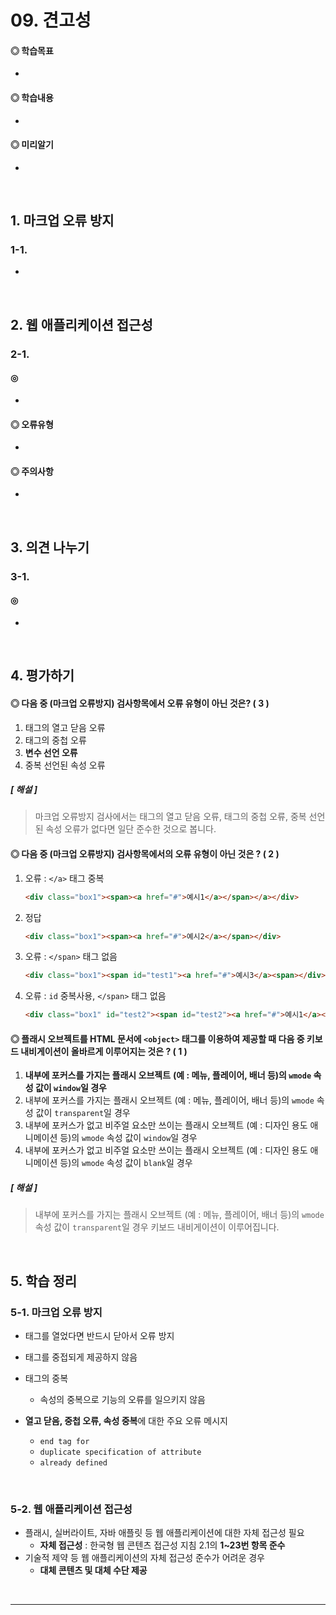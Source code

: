# 09. 견고성



#### ◎ 학습목표

* ​


#### ◎  학습내용

* ​

#### ◎ 미리알기

*  




<br>

## 1. 마크업 오류 방지

### 1-1. 

- ​







<br>

## 2. 웹 애플리케이션 접근성



### 2-1.

#### ◎  

* ​




#### ◎ 오류유형

* ​







#### ◎ 주의사항

* ​





<br>

## 3. 의견 나누기



### 3-1. 

#### ◎  

* ​



<br>

## 4. 평가하기

#### ◎ 다음 중 (마크업 오류방지) 검사항목에서 오류 유형이 아닌 것은? ( 3 )

1. 태그의 열고 닫음 오류
2. 태그의 중첩 오류
3. **변수 선언 오류**
4. 중복 선언된 속성 오류

##### [ 해설 ]

>마크업 오류방지 검사에서는 태그의 열고 닫음 오류, 태그의 중첩 오류, 중복 선언된 속성 오류가 없다면 일단 준수한 것으로 봅니다.



#### ◎ 다음 중 (마크업 오류방지) 검사항목에서의 오류 유형이 아닌 것은 ? ( 2 )

1. 오류 : `</a>` 태그 중복
   ```html
   <div class="box1"><span><a href="#">예시1</a></span></a></div>
   ```

2. 정답
   ```html
   <div class="box1"><span><a href="#">예시2</a></span></div>
   ```

3. 오류 : `</span>` 태그 없음
   ```html
   <div class="box1"><span id="test1"><a href="#">예시3</a><span></div>
   ```

4. 오류 : `id` 중복사용, `</span>` 태그 없음 
   ```html
   <div class="box1" id="test2"><span id="test2"><a href="#">예시1</a><span></div>
   ```


#### ◎ 플래시 오브젝트를 HTML 문서에 `<object>` 태그를 이용하여 제공할 때 다음 중 키보드 내비게이션이 올바르게 이루어지는 것은 ? ( 1 )

1.  **내부에 포커스를 가지는 플래시 오브젝트**
   **(예 : 메뉴, 플레이어, 배너 등)의 `wmode` 속성 값이 `window`일 경우**
2.  내부에 포커스를 가지는 플래시 오브젝트
   (예 : 메뉴, 플레이어, 배너 등)의 `wmode` 속성 값이 `transparent`일 경우
3.  내부에 포커스가 없고 비주얼 요소만 쓰이는 플래시 오브젝트
   (예 : 디자인 용도 애니메이션 등)의 `wmode` 속성 값이 `window`일 경우
4.  내부에 포커스가 없고 비주얼 요소만 쓰이는 플래시 오브젝트
   (예 : 디자인 용도 애니메이션 등)의 `wmode` 속성 값이 `blank`일 경우

##### [ 해설 ]

> 내부에 포커스를 가지는 플래시 오브젝트 (예 : 메뉴, 플레이어, 배너 등)의 `wmode` 속성 값이 `transparent`일 경우 키보드 내비게이션이 이루어집니다.



<br>

## 5. 학습 정리

### 5-1. 마크업 오류 방지

* 태그를 열었다면 반드시 닫아서 오류 방지

* 태그를 중접되게 제공하지 않음

* 태그의 중복

  * 속성의 중복으로 기능의 오류를 일으키지 않음

* **열고 닫음, 중첩 오류, 속성 중복**에 대한 주요 오류 메시지

  * `end tag for`
  * `duplicate specification of attribute`
  * `already defined`

  ​


### 5-2. 웹 애플리케이션 접근성

* 플래시, 실버라이트, 자바 애플릿 등 웹 애플리케이션에 대한 자체 접근성 필요
  * **자체 접근성** : 한국형 웹 콘텐츠 접근성 지침 2.1의 **1~23번 항목 준수**
* 기술적 제약 등 웹 애플리케이션의 자체 접근성 준수가 어려운 경우
  * **대체 콘텐츠 및 대체 수단 제공**




<br>

---

